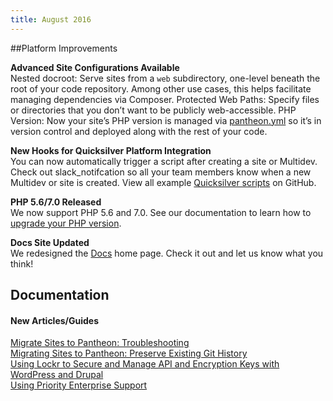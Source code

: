 ```yaml
---
title: August 2016
---
```

##Platform Improvements

**Advanced Site Configurations Available**  
Nested docroot: Serve sites from a `web` subdirectory, one-level beneath the root of your code repository. Among other use cases, this helps facilitate managing dependencies via Composer.
Protected Web Paths: Specify files or directories that you don’t want to be publicly web-accessible. 
PHP Version: Now your site’s PHP version is managed via [pantheon.yml](https://pantheon.io/docs/pantheon-yml/) so it’s in version control and deployed along with the rest of your code.

**New Hooks for Quicksilver Platform Integration**  
You can now automatically trigger a script after creating a site or Multidev. Check out slack_notifcation so all your team members know when a new Multidev or site is created. View all example [Quicksilver scripts](https://github.com/pantheon-systems/quicksilver-examples/) on GitHub.

**PHP 5.6/7.0 Released**  
We now support PHP 5.6 and 7.0. See our documentation to learn how to [upgrade your PHP version](https://pantheon.io/docs/php-versions/).

**Docs Site Updated**  
We redesigned the [Docs](https://pantheon.io/docs/) home page. Check it out and let us know what you think! 


## Documentation

#### New Articles/Guides

[Migrate Sites to Pantheon: Troubleshooting](/docs/migrate-troubleshooting/)  
[Migrating Sites to Pantheon: Preserve Existing Git History](/docs/migrate-preserve-history/)  
[Using Lockr to Secure and Manage API and Encryption Keys with WordPress and Drupal](/docs/guides/lockr/)  
[Using Priority Enterprise Support](/docs/priority-enterprise-support/)
[]()
